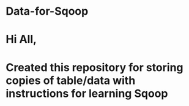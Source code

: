 # Data-for-Sqoop
# Hi All,
# Created this repository for storing copies of table/data with instructions for learning Sqoop
